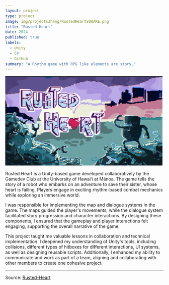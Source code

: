 ```yaml
---
layout: project
type: project
image: img/projectszhang/RustedHeartSQUARE.png
title: "Rusted Heart"
date: 2024
published: true
labels:
  - Unity
  - C#
  - GitHub
summary: "A Rhythm game with RPG like elements are story."
---
```


<img class="img-fluid" src="../img/projectszhang/RustedHeartFULL.png">

Rusted Heart is a Unity-based game developed collaboratively by the Gamedev Club at the University of Hawaiʻi at Mānoa. The game tells the story of a robot who embarks on an adventure to save their sister, whose heart is failing. Players engage in exciting rhythm-based combat mechanics while exploring an immersive world.

I was responsible for implementing the map and dialogue systems in the game. The maps guided the player's movements, while the dialogue system facilitated story progression and character interactions. By designing these components, I ensured that the gameplay and player interactions felt engaging, supporting the overall narrative of the game.

This project taught me valuable lessons in collaboration and technical implementation. I deepened my understanding of Unity's tools, including collisions, different types of hitboxes for different interactions, UI systems, as well as designing reusable scripts. Additionally, I enhanced my ability to communicate and work as part of a team, aligning and collaborating with other members to create one cohesive project.

<hr>

Source: <a href="https://uhmanoagamedev.itch.io/rusted-heart"><i class="large github icon "></i>Rusted-Heart</a>
